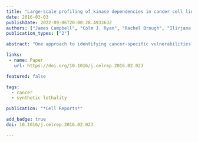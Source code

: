 ```yaml
---
title: "Large-scale profiling of kinase dependencies in cancer cell lines"
date: 2016-03-03
publishDate: 2022-09-06T20:00:28.493363Z
authors: ["James Campbell", "Colm J. Ryan", "Rachel Brough", "Ilirjana Bajrami", "Helen N Pemberton", "Irene Y Chong", "Sara Costa-Cabral", "Jessica Frankum", "Aditi Gulati", "Harriet Holme", " others"]
publication_types: ["2"]

abstract: "One approach to identifying cancer-specific vulnerabilities and therapeutic targets is to profile genetic dependencies in cancer cell lines. Here, we describe data from a series of siRNA screens that identify the kinase genetic dependencies in 117 cancer cell lines from ten cancer types. By integrating the siRNA screen data with molecular profiling data, including exome sequencing data, we show how vulnerabilities/genetic dependencies that are associated with mutations in specific cancer driver genes can be identified. By integrating additional data sets into this analysis, including protein-protein interaction data, we also demonstrate that the genetic dependencies associated with many cancer driver genes form dense connections on functional interaction networks. We demonstrate the utility of this resource by using it to predict the drug sensitivity of genetically or histologically defined subsets of tumor cell lines, including an increased sensitivity of osteosarcoma cell lines to FGFR inhibitors and SMAD4 mutant tumor cells to mitotic inhibitors."

links:
 - name: Paper
   url: https://doi.org/10.1016/j.celrep.2016.02.023

featured: false

tags:
  - cancer
  - synthetic lethality

publication: "*Cell Reports*"

add_badge: true
doi: 10.1016/j.celrep.2016.02.023

---
```

